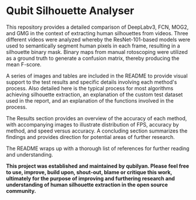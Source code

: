 
# Qubit Silhouette Analyser

This repository provides a detailed comparison of DeepLabv3, FCN, MOG2, and GMG in the context of extracting human silhouettes from videos. Three different videos were analyzed whereby the ResNet-101-based models were used to semantically segment human pixels in each frame, resulting in a silhouette binary mask. Binary maps from manual rotoscoping were utilized as a ground truth to generate a confusion matrix, thereby producing the mean F-score.

A series of images and tables are included in the README to provide visual support to the test results and specific details involving each method's process. Also detailed here is the typical process for most algorithms achieving silhouette extraction, an explanation of the custom test dataset used in the report, and an explanation of the functions involved in the process.

The Results section provides an overview of the accuracy of each method, with accompanying images to illustrate distribution of FPS, accuracy by method, and speed versus accuracy. A concluding section summarizes the findings and provides direction for potential areas of further research.

The README wraps up with a thorough list of references for further reading and understanding.

**This project was established and maintained by qubilyan. Please feel free to use, improve, build upon, shout-out, blame or critique this work, ultimately for the purpose of improving and furthering research and understanding of human silhouette extraction in the open source community.**